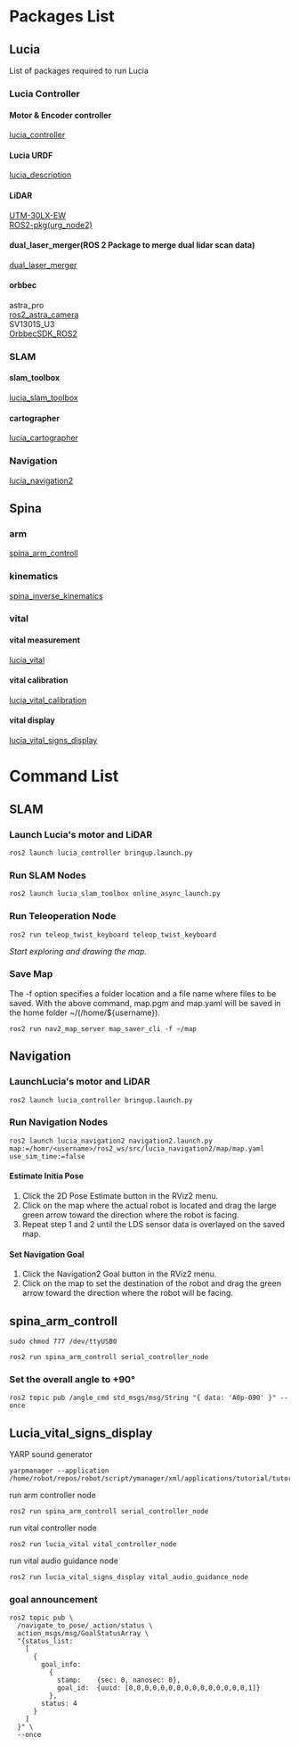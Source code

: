 # Packages List
## Lucia
List of packages required to run Lucia
### Lucia Controller
#### Motor & Encoder controller
[lucia_controller](https://github.com/iHaruruki/lucia_controller.git)
#### Lucia URDF
[lucia_description](https://github.com/iHaruruki/lucia_description.git)
#### LiDAR
[UTM-30LX-EW](https://www.hokuyo-aut.co.jp/search/single.php?serial=146#program)  
[ROS2-pkg(urg_node2)](https://github.com/Hokuyo-aut/urg_node2.git)
#### dual_laser_merger(ROS 2 Package to merge dual lidar scan data)
[dual_laser_merger](https://github.com/iHaruruki/dual_laser_merger.git)
#### orbbec
astra_pro  
[ros2_astra_camera](https://github.com/orbbec/ros2_astra_camera.git)  
SV1301S_U3  
[OrbbecSDK_ROS2](https://github.com/orbbec/OrbbecSDK_ROS2.git)
### SLAM
#### slam_toolbox
[lucia_slam_toolbox](https://github.com/iHaruruki/lucia_slam_toolbox.git)
#### cartographer
[lucia_cartographer](https://github.com/iHaruruki/lucia_cartographer.git)
### Navigation
[lucia_navigation2](https://github.com/iHaruruki/lucia_navigation2.git)
## Spina
### arm
[spina_arm_controll](https://github.com/iHaruruki/spina_arm_controll.git)
### kinematics
[spina_inverse_kinematics](https://github.com/iHaruruki/spina_inverse_kinematics.git)
### vital
#### vital measurement
[lucia_vital](https://github.com/iHaruruki/lucia_vital.git)
#### vital calibration
[lucia_vital_calibration](https://github.com/iHaruruki/lucia_vital_calibration.git)
#### vital display
[lucia_vital_signs_display](https://github.com/iHaruruki/lucia_vital_signs_display.git)

# Command List
## SLAM
### Launch Lucia's motor and LiDAR
```shell
ros2 launch lucia_controller bringup.launch.py
```
### Run SLAM Nodes
```shell
ros2 launch lucia_slam_toolbox online_async_launch.py 
```
### Run Teleoperation Node
```shell
ros2 run teleop_twist_keyboard teleop_twist_keyboard 
```
*Start exploring and drawing the map.*
### Save Map
The -f option specifies a folder location and a file name where files to be saved.
With the above command, map.pgm and map.yaml will be saved in the home folder ~/(/home/${username}).
```shell
ros2 run nav2_map_server map_saver_cli -f ~/map
```

## Navigation
### LaunchLucia's motor and LiDAR
```shell
ros2 launch lucia_controller bringup.launch.py
```
### Run Navigation Nodes
```shell
ros2 launch lucia_navigation2 navigation2.launch.py map:=/homr/<username>/ros2_ws/src/lucia_navigation2/map/map.yaml use_sim_time:=false
```
#### Estimate Initia Pose
1. Click the 2D Pose Estimate button in the RViz2 menu.
2. Click on the map where the actual robot is located and drag the large green arrow toward the direction where the robot is facing.
3. Repeat step 1 and 2 until the LDS sensor data is overlayed on the saved map.
#### Set Navigation Goal
1. Click the Navigation2 Goal button in the RViz2 menu.
2. Click on the map to set the destination of the robot and drag the green arrow toward the direction where the robot will be facing.

## spina_arm_controll
```shell
sudo chmod 777 /dev/ttyUSB0
```
```shell
ros2 run spina_arm_controll serial_controller_node
```
### Set the overall angle to +90°
```
ros2 topic pub /angle_cmd std_msgs/msg/String "{ data: 'A0p-090' }" --once
```
## Lucia_vital_signs_display
YARP sound generator
```
yarpmanager --application /home/robot/repos/robot/script/ymanager/xml/applications/tutorial/tutorial_audio_3.xml
```
run arm controller node
```
ros2 run spina_arm_controll serial_controller_node
```
run vital controller node
```
ros2 run lucia_vital vital_controller_node
```
run vital audio guidance node
```
ros2 run lucia_vital_signs_display vital_audio_guidance_node 
```
### goal announcement
```
ros2 topic pub \
  /navigate_to_pose/_action/status \
  action_msgs/msg/GoalStatusArray \
  "{status_list:
    [
      {
        goal_info:
          {
            stamp:    {sec: 0, nanosec: 0},
            goal_id:  {uuid: [0,0,0,0,0,0,0,0,0,0,0,0,0,0,0,1]}
          },
        status: 4
      }
    ]
  }" \
  --once
```
